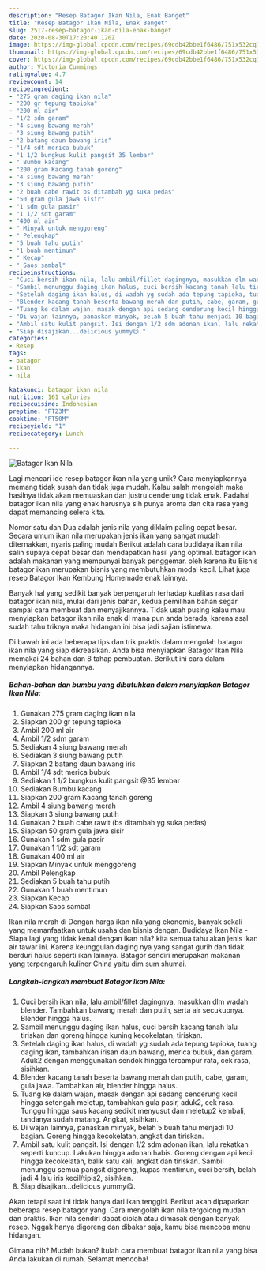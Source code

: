 ```yaml
---
description: "Resep Batagor Ikan Nila, Enak Banget"
title: "Resep Batagor Ikan Nila, Enak Banget"
slug: 2517-resep-batagor-ikan-nila-enak-banget
date: 2020-08-30T17:20:40.120Z
image: https://img-global.cpcdn.com/recipes/69cdb42bbe1f6486/751x532cq70/batagor-ikan-nila-foto-resep-utama.jpg
thumbnail: https://img-global.cpcdn.com/recipes/69cdb42bbe1f6486/751x532cq70/batagor-ikan-nila-foto-resep-utama.jpg
cover: https://img-global.cpcdn.com/recipes/69cdb42bbe1f6486/751x532cq70/batagor-ikan-nila-foto-resep-utama.jpg
author: Victoria Cummings
ratingvalue: 4.7
reviewcount: 14
recipeingredient:
- "275 gram daging ikan nila"
- "200 gr tepung tapioka"
- "200 ml air"
- "1/2 sdm garam"
- "4 siung bawang merah"
- "3 siung bawang putih"
- "2 batang daun bawang iris"
- "1/4 sdt merica bubuk"
- "1 1/2 bungkus kulit pangsit 35 lembar"
- " Bumbu kacang"
- "200 gram Kacang tanah goreng"
- "4 siung bawang merah"
- "3 siung bawang putih"
- "2 buah cabe rawit bs ditambah yg suka pedas"
- "50 gram gula jawa sisir"
- "1 sdm gula pasir"
- "1 1/2 sdt garam"
- "400 ml air"
- " Minyak untuk menggoreng"
- " Pelengkap"
- "5 buah tahu putih"
- "1 buah mentimun"
- " Kecap"
- " Saos sambal"
recipeinstructions:
- "Cuci bersih ikan nila, lalu ambil/fillet dagingnya, masukkan dlm wadah blender. Tambahkan bawang merah dan putih, serta air secukupnya. Blender hingga halus."
- "Sambil menunggu daging ikan halus, cuci bersih kacang tanah lalu tiriskan dan goreng hingga kuning kecokelatan, tiriskan."
- "Setelah daging ikan halus, di wadah yg sudah ada tepung tapioka, tuang daging ikan, tambahkan irisan daun bawang, merica bubuk, dan garam. Aduk2 dengan menggunakan sendok hingga tercampur rata, cek rasa, sisihkan."
- "Blender kacang tanah beserta bawang merah dan putih, cabe, garam, gula jawa. Tambahkan air, blender hingga halus."
- "Tuang ke dalam wajan, masak dengan api sedang cenderung kecil hingga setengah meletup, tambahkan gula pasir, aduk2, cek rasa. Tunggu hingga saus kacang sedikit menyusut dan meletup2 kembali, tandanya sudah matang. Angkat, sisihkan."
- "Di wajan lainnya, panaskan minyak, belah 5 buah tahu menjadi 10 bagian. Goreng hingga kecokelatan, angkat dan tiriskan."
- "Ambil satu kulit pangsit. Isi dengan 1/2 sdm adonan ikan, lalu rekatkan seperti kuncup. Lakukan hingga adonan habis. Goreng dengan api kecil hingga kecokelatan, balik satu kali, angkat dan tiriskan. Sambil menunggu semua pangsit digoreng, kupas mentimun, cuci bersih, belah jadi 4 lalu iris kecil/tipis2, sisihkan."
- "Siap disajikan...delicious yummy😋."
categories:
- Resep
tags:
- batagor
- ikan
- nila

katakunci: batagor ikan nila 
nutrition: 161 calories
recipecuisine: Indonesian
preptime: "PT23M"
cooktime: "PT50M"
recipeyield: "1"
recipecategory: Lunch

---
```



![Batagor Ikan Nila](https://img-global.cpcdn.com/recipes/69cdb42bbe1f6486/751x532cq70/batagor-ikan-nila-foto-resep-utama.jpg)

Lagi mencari ide resep batagor ikan nila yang unik? Cara menyiapkannya memang tidak susah dan tidak juga mudah. Kalau salah mengolah maka hasilnya tidak akan memuaskan dan justru cenderung tidak enak. Padahal batagor ikan nila yang enak harusnya sih punya aroma dan cita rasa yang dapat memancing selera kita.

Nomor satu dan Dua adalah jenis nila yang diklaim paling cepat besar. Secara umum ikan nila merupakan jenis ikan yang sangat mudah diternakkan, nyaris paling mudah Berikut adalah cara budidaya ikan nila salin supaya cepat besar dan mendapatkan hasil yang optimal. batagor ikan adalah makanan yang mempunyai banyak penggemar. oleh karena itu Bisnis batagor ikan merupakan bisnis yang membutuhkan modal kecil. Lihat juga resep Batagor Ikan Kembung Homemade enak lainnya.

Banyak hal yang sedikit banyak berpengaruh terhadap kualitas rasa dari batagor ikan nila, mulai dari jenis bahan, kedua pemilihan bahan segar sampai cara membuat dan menyajikannya. Tidak usah pusing kalau mau menyiapkan batagor ikan nila enak di mana pun anda berada, karena asal sudah tahu triknya maka hidangan ini bisa jadi sajian istimewa.


Di bawah ini ada beberapa tips dan trik praktis dalam mengolah batagor ikan nila yang siap dikreasikan. Anda bisa menyiapkan Batagor Ikan Nila memakai 24 bahan dan 8 tahap pembuatan. Berikut ini cara dalam menyiapkan hidangannya.

<!--inarticleads1-->

##### Bahan-bahan dan bumbu yang dibutuhkan dalam menyiapkan Batagor Ikan Nila:

1. Gunakan 275 gram daging ikan nila
1. Siapkan 200 gr tepung tapioka
1. Ambil 200 ml air
1. Ambil 1/2 sdm garam
1. Sediakan 4 siung bawang merah
1. Sediakan 3 siung bawang putih
1. Siapkan 2 batang daun bawang iris
1. Ambil 1/4 sdt merica bubuk
1. Sediakan 1 1/2 bungkus kulit pangsit @35 lembar
1. Sediakan  Bumbu kacang
1. Siapkan 200 gram Kacang tanah goreng
1. Ambil 4 siung bawang merah
1. Siapkan 3 siung bawang putih
1. Gunakan 2 buah cabe rawit (bs ditambah yg suka pedas)
1. Siapkan 50 gram gula jawa sisir
1. Gunakan 1 sdm gula pasir
1. Gunakan 1 1/2 sdt garam
1. Gunakan 400 ml air
1. Siapkan  Minyak untuk menggoreng
1. Ambil  Pelengkap
1. Sediakan 5 buah tahu putih
1. Gunakan 1 buah mentimun
1. Siapkan  Kecap
1. Siapkan  Saos sambal


Ikan nila merah di Dengan harga ikan nila yang ekonomis, banyak sekali yang memanfaatkan untuk usaha dan bisnis dengan. Budidaya Ikan Nila -Siapa lagi yang tidak kenal dengan ikan nila? kita semua tahu akan jenis ikan air tawar ini. Karena keunggulan daging nya yang sangat gurih dan tidak berduri halus seperti ikan lainnya. Batagor sendiri merupakan makanan yang terpengaruh kuliner China yaitu dim sum shumai. 

<!--inarticleads2-->

##### Langkah-langkah membuat Batagor Ikan Nila:

1. Cuci bersih ikan nila, lalu ambil/fillet dagingnya, masukkan dlm wadah blender. Tambahkan bawang merah dan putih, serta air secukupnya. Blender hingga halus.
1. Sambil menunggu daging ikan halus, cuci bersih kacang tanah lalu tiriskan dan goreng hingga kuning kecokelatan, tiriskan.
1. Setelah daging ikan halus, di wadah yg sudah ada tepung tapioka, tuang daging ikan, tambahkan irisan daun bawang, merica bubuk, dan garam. Aduk2 dengan menggunakan sendok hingga tercampur rata, cek rasa, sisihkan.
1. Blender kacang tanah beserta bawang merah dan putih, cabe, garam, gula jawa. Tambahkan air, blender hingga halus.
1. Tuang ke dalam wajan, masak dengan api sedang cenderung kecil hingga setengah meletup, tambahkan gula pasir, aduk2, cek rasa. Tunggu hingga saus kacang sedikit menyusut dan meletup2 kembali, tandanya sudah matang. Angkat, sisihkan.
1. Di wajan lainnya, panaskan minyak, belah 5 buah tahu menjadi 10 bagian. Goreng hingga kecokelatan, angkat dan tiriskan.
1. Ambil satu kulit pangsit. Isi dengan 1/2 sdm adonan ikan, lalu rekatkan seperti kuncup. Lakukan hingga adonan habis. Goreng dengan api kecil hingga kecokelatan, balik satu kali, angkat dan tiriskan. Sambil menunggu semua pangsit digoreng, kupas mentimun, cuci bersih, belah jadi 4 lalu iris kecil/tipis2, sisihkan.
1. Siap disajikan...delicious yummy😋.


Akan tetapi saat ini tidak hanya dari ikan tenggiri. Berikut akan dipaparkan beberapa resep batagor yang. Cara mengolah ikan nila tergolong mudah dan praktis. Ikan nila sendiri dapat diolah atau dimasak dengan banyak resep. Nggak hanya digoreng dan dibakar saja, kamu bisa mencoba menu hidangan. 

Gimana nih? Mudah bukan? Itulah cara membuat batagor ikan nila yang bisa Anda lakukan di rumah. Selamat mencoba!
